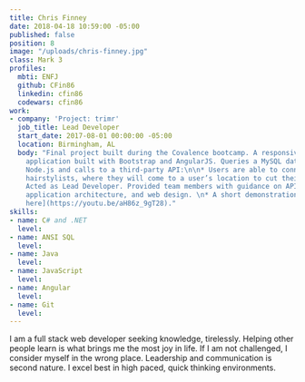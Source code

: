 ```yaml
---
title: Chris Finney
date: 2018-04-18 10:59:00 -05:00
published: false
position: 8
image: "/uploads/chris-finney.jpg"
class: Mark 3
profiles:
  mbti: ENFJ
  github: CFin86
  linkedin: cfin86
  codewars: cfin86
work:
- company: 'Project: trimr'
  job_title: Lead Developer
  start_date: 2017-08-01 00:00:00 -05:00
  location: Birmingham, AL
  body: "Final project built during the Covalence bootcamp. A responsive mobile web
    application built with Bootstrap and AngularJS. Queries a MySQL database with
    Node.js and calls to a third-party API:\n\n* Users are able to connect to mobile
    hairstylists, where they will come to a user’s location to cut their hair. \n*
    Acted as Lead Developer. Provided team members with guidance on API decisions,
    application architecture, and web design. \n* A short demonstration can be [viewed
    here](https://youtu.be/aH86z_9gT28)."
skills:
- name: C# and .NET
  level: 
- name: ANSI SQL
  level: 
- name: Java
  level: 
- name: JavaScript
  level: 
- name: Angular
  level: 
- name: Git
  level: 
---
```


I am a full stack web developer seeking knowledge, tirelessly. Helping other people learn is what brings me the most joy in life. If I am not challenged, I consider myself in the wrong place. Leadership and communication is second nature. I excel best in high paced, quick thinking environments.